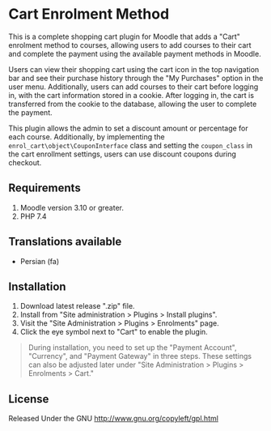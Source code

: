 # Cart Enrolment Method

This is a complete shopping cart plugin for Moodle that adds a "Cart" enrolment
method to courses, allowing users to add courses to their cart and complete the
payment using the available payment methods in Moodle.

Users can view their shopping cart using the cart icon in the top navigation bar 
and see their purchase history through the "My Purchases" option in the user menu.
Additionally, users can add courses to their cart before logging in, with the cart 
information stored in a cookie. After logging in, the cart is transferred from the 
cookie to the database, allowing the user to complete the payment.

This plugin allows the admin to set a discount amount or percentage for each course. 
Additionally, by implementing the `enrol_cart\object\CouponInterface` class and setting 
the `coupon_class` in the cart enrollment settings, users can use discount coupons during 
checkout.


## Requirements
1. Moodle version 3.10 or greater.
2. PHP 7.4


## Translations available
- Persian (fa)


## Installation
1. Download latest release ".zip" file.
2. Install from "Site administration > Plugins > Install plugins".
3. Visit the "Site Administration > Plugins > Enrolments" page.
4. Click the eye symbol next to "Cart" to enable the plugin.

> During installation, you need to set up the "Payment Account", "Currency", and
> "Payment Gateway" in three steps. These settings can also be adjusted later under
> "Site Administration > Plugins > Enrolments > Cart."


## License
Released Under the GNU http://www.gnu.org/copyleft/gpl.html